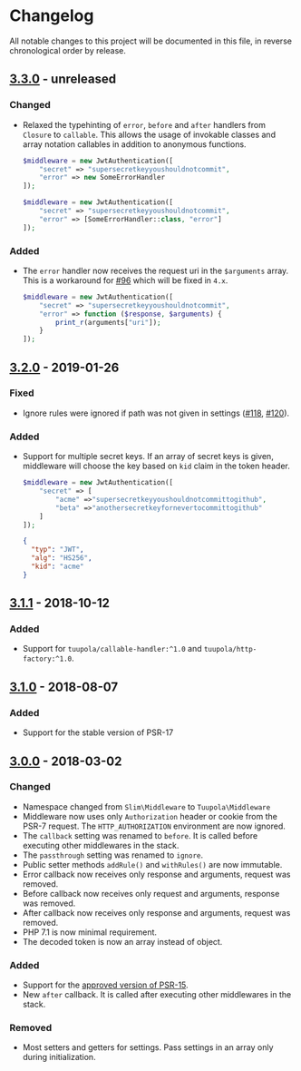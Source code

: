 # Changelog

All notable changes to this project will be documented in this file, in reverse chronological order by release.

## [3.3.0](https://github.com/tuupola/slim-jwt-auth/compare/3.2.0...master) - unreleased
### Changed
- Relaxed the typehinting of `error`, `before` and `after` handlers from `Closure` to `callable`. This allows the usage of invokable classes and array notation callables in addition to anonymous functions.
  ```php
  $middleware = new JwtAuthentication([
      "secret" => "supersecretkeyyoushouldnotcommit",
      "error" => new SomeErrorHandler
  ]);

  $middleware = new JwtAuthentication([
      "secret" => "supersecretkeyyoushouldnotcommit",
      "error" => [SomeErrorHandler::class, "error"]
  ]);
  ```
### Added
- The `error` handler now receives the request uri in the `$arguments` array. This is a workaround for [#96](https://github.com/tuupola/slim-jwt-auth/issues/96) which will be fixed in `4.x`.
  ```php
  $middleware = new JwtAuthentication([
      "secret" => "supersecretkeyyoushouldnotcommit",
      "error" => function ($response, $arguments) {
          print_r(arguments["uri"]);
      }
  ]);
  ```

## [3.2.0](https://github.com/tuupola/slim-jwt-auth/compare/3.1.1...3.2.0) - 2019-01-26

### Fixed
- Ignore rules were ignored if path was not given in settings ([#118](https://github.com/tuupola/slim-jwt-auth/issues/118), [#120](https://github.com/tuupola/slim-jwt-auth/pull/120)).

### Added
- Support for multiple secret keys. If an array of secret keys is given, middleware will choose the key based on `kid` claim in the token header.
  ```php
  $middleware = new JwtAuthentication([
      "secret" => [
          "acme" =>"supersecretkeyyoushouldnotcommittogithub",
          "beta" =>"anothersecretkeyfornevertocommittogithub"
      ]
  ]);
  ```
  ```json
  {
    "typ": "JWT",
    "alg": "HS256",
    "kid": "acme"
  }
  ```

## [3.1.1](https://github.com/tuupola/slim-jwt-auth/compare/3.1.0...3.1.1) - 2018-10-12
### Added
- Support for `tuupola/callable-handler:^1.0` and `tuupola/http-factory:^1.0`.

## [3.1.0](https://github.com/tuupola/slim-jwt-auth/compare/3.0.0...3.1.0) - 2018-08-07
### Added
- Support for the stable version of PSR-17

## [3.0.0](https://github.com/tuupola/slim-jwt-auth/compare/2.3.3...3.0.0) - 2018-03-02

### Changed
- Namespace changed from `Slim\Middleware` to `Tuupola\Middleware`
- Middleware now uses only `Authorization` header or cookie from the PSR-7 request. The `HTTP_AUTHORIZATION` environment are now ignored.
- The `callback` setting was renamed to `before`. It is called before executing other middlewares in the stack.
- The `passthrough` setting was renamed to `ignore`.
- Public setter methods `addRule()` and `withRules()` are now immutable.
- Error callback now receives only response and arguments, request was removed.
- Before callback now receives only request and arguments, response was removed.
- After callback now receives only response and arguments, request was removed.
- PHP 7.1 is now minimal requirement.
- The decoded token is now an array instead of object.

### Added
- Support for the [approved version of PSR-15](https://github.com/php-fig/http-server-middleware).
- New `after` callback. It is called after executing other middlewares in the stack.

### Removed
- Most setters and getters for settings. Pass settings in an array only during initialization.

